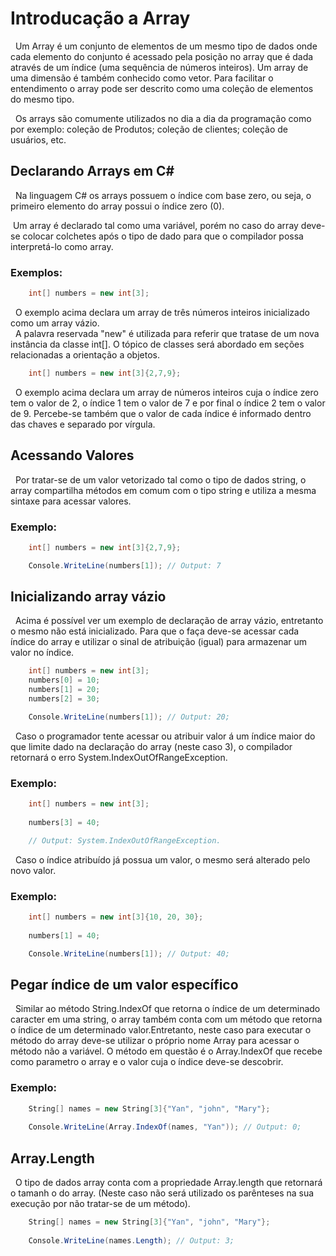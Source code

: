 # Introducação a Array

&nbsp; Um Array é um conjunto de elementos de um mesmo tipo de dados onde cada elemento do conjunto é acessado pela posição no array que é dada através de um índice (uma sequência de números inteiros).  Um array de uma dimensão é também conhecido como vetor. Para facilitar o entendimento o array pode ser descrito como uma coleção de elementos do mesmo tipo.<br>

&nbsp; Os arrays são comumente utilizados no dia a dia da programação como por exemplo: coleção de Produtos; coleção de clientes; coleção de usuários, etc.

## Declarando Arrays em C#

&nbsp; Na linguagem C#  os arrays possuem o índice com base zero, ou seja, o primeiro elemento do array possui o índice zero (0). <br>

&nbsp;Um array é declarado tal como uma variável, porém no caso do array deve-se colocar colchetes após o tipo de dado para que o compilador possa interpretá-lo como array.

### Exemplos:

```csharp
    int[] numbers = new int[3];
```

&nbsp; O exemplo acima declara um array de  três números inteiros inicializado como um array vázio.<br>
&nbsp; A palavra reservada "new" é utilizada para referir que tratase de um nova instância da classe int[]. O tópico de classes será abordado em seções relacionadas a orientação a objetos.

```csharp
    int[] numbers = new int[3]{2,7,9};
```

&nbsp; O exemplo acima declara um array de números inteiros cuja o índice zero tem o valor de 2, o índice 1 tem o valor de 7 e por final o índice 2 tem o valor de 9. Percebe-se também que o valor de cada índice é informado dentro das chaves e separado por vírgula.

## Acessando Valores 

&nbsp; Por tratar-se de um valor vetorizado tal como o tipo de dados string, o array compartilha métodos em comum com o tipo string e utiliza a mesma sintaxe para acessar valores.

### Exemplo:

```csharp
    int[] numbers = new int[3]{2,7,9};

    Console.WriteLine(numbers[1]); // Output: 7
```

## Inicializando array vázio

&nbsp; Acima é possível ver um exemplo de declaração de array vázio, entretanto o mesmo não está inicializado. Para que o faça deve-se acessar cada índice do array e utilizar o sinal de atribuição (igual) para armazenar um valor no índice.

```csharp
    int[] numbers = new int[3];
    numbers[0] = 10;
    numbers[1] = 20;
    numbers[2] = 30;

    Console.WriteLine(numbers[1]); // Output: 20;
```

&nbsp; Caso o programador tente acessar ou atribuir valor á um índice maior do que limite dado na declaração do array (neste caso 3), o compilador retornará o erro System.IndexOutOfRangeException.


### Exemplo:

```csharp
    int[] numbers = new int[3];
 
    numbers[3] = 40;

    // Output: System.IndexOutOfRangeException.
```

&nbsp; Caso o índice atribuído já possua um valor, o mesmo será alterado pelo novo valor.

### Exemplo:

```csharp
    int[] numbers = new int[3]{10, 20, 30};
 
    numbers[1] = 40;

    Console.WriteLine(numbers[1]); // Output: 40;
```

## Pegar índice de um valor específico

&nbsp; Similar ao método String.IndexOf que retorna o índice de um determinado caracter em uma string, o array também conta com um método que retorna o índice de um determinado valor.Entretanto, neste caso para executar o método do array deve-se utilizar o próprio nome Array para acessar o método não a variável. O método em questão é o Array.IndexOf que recebe como parametro o array e o valor cuja o índice deve-se descobrir.

### Exemplo:

```csharp
    String[] names = new String[3]{"Yan", "john", "Mary"};
 
    Console.WriteLine(Array.IndexOf(names, "Yan")); // Output: 0;
```

## Array.Length

&nbsp; O tipo de dados array conta com a propriedade Array.length que retornará o tamanh o do array. (Neste caso não será utilizado os parênteses na sua execução por não tratar-se de um método).

```csharp
    String[] names = new String[3]{"Yan", "john", "Mary"};
    
    Console.WriteLine(names.Length); // Output: 3;
```
